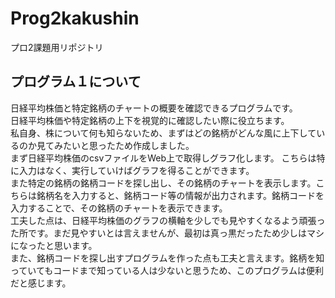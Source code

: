 # Prog2kakushin
プロ2課題用リポジトリ

## プログラム１について<br>
日経平均株価と特定銘柄のチャートの概要を確認できるプログラムです。<br>
日経平均株価や特定銘柄の上下を視覚的に確認したい際に役立ちます。<br>
私自身、株について何も知らないため、まずはどの銘柄がどんな風に上下しているのか見てみたいと思ったため作成しました。<br>
まず日経平均株価のcsvファイルをWeb上で取得しグラフ化します。
こちらは特に入力はなく、実行していけばグラフを得ることができます。<br>
また特定の銘柄の銘柄コードを探し出し、その銘柄のチャートを表示します。こちらは銘柄名を入力すると、銘柄コード等の情報が出力されます。銘柄コードを入力することで、その銘柄のチャートを表示できます。<br>
工夫した点は、日経平均株価のグラフの横軸を少しでも見やすくなるよう頑張った所です。まだ見やすいとは言えませんが、最初は真っ黒だったため少しはマシになったと思います。<br>
また、銘柄コードを探し出すプログラムを作った点も工夫と言えます。銘柄を知っていてもコードまで知っている人は少ないと思うため、このプログラムは便利だと感じます。
